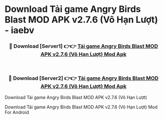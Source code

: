 # Download Tải game Angry Birds Blast MOD APK v2.7.6 (Vô Hạn Lượt) - iaebv


<div align="center">
<h3>🔴 Download [Server1] 👉👉 <a href="https://apk-comot.site?title=Tải_game_Angry_Birds_Blast_MOD_APK_v2.7.6_(Vô_Hạn_Lượt)">Tải game Angry Birds Blast MOD APK v2.7.6 (Vô Hạn Lượt) Mod Apk</a></h3><br>
<h3>🔴 Download [Server2] 👉👉 <a href="https://apk-comot.site?title=Tải_game_Angry_Birds_Blast_MOD_APK_v2.7.6_(Vô_Hạn_Lượt)">Tải game Angry Birds Blast MOD APK v2.7.6 (Vô Hạn Lượt) Mod Apk</a></h3>
</div>



Download Tải game Angry Birds Blast MOD APK v2.7.6 (Vô Hạn Lượt) 

Download Tải game Angry Birds Blast MOD APK v2.7.6 (Vô Hạn Lượt) Mod For Android